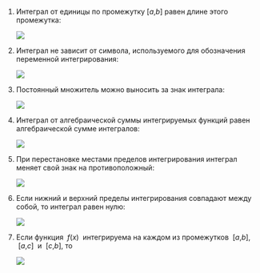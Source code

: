 1. Интеграл от единицы по промежутку [_a_,_b_] равен длине этого промежутка:
    
    ![](https://portal.tpu.ru/SHARED/k/KONVAL/Sites/Russian_sites/Calc1-ru/12/05_files/image045.png)
    
2. Интеграл не зависит от символа, используемого для обозначения переменной интегрирования:
    
    ![](https://portal.tpu.ru/SHARED/k/KONVAL/Sites/Russian_sites/Calc1-ru/12/05_files/image047.png)
    
3. Постоянный множитель можно выносить за знак интеграла:
    
    ![](https://portal.tpu.ru/SHARED/k/KONVAL/Sites/Russian_sites/Calc1-ru/12/05_files/image049.png)
    
4. Интеграл от алгебраической суммы интегрируемых функций равен алгебраической сумме интегралов:
    
    ![](https://portal.tpu.ru/SHARED/k/KONVAL/Sites/Russian_sites/Calc1-ru/12/05_files/image051.png)
    
5. При перестановке местами пределов интегрирования интеграл меняет свой знак на противоположный:
    
    ![](https://portal.tpu.ru/SHARED/k/KONVAL/Sites/Russian_sites/Calc1-ru/12/05_files/image055.png)
    
6. Если нижний и верхний пределы интегрирования совпадают между собой, то интеграл равен нулю:
    
    ![](https://portal.tpu.ru/SHARED/k/KONVAL/Sites/Russian_sites/Calc1-ru/12/05_files/image053.png)
    
7. Если функция  _f_(_x_)  интегрируема на каждом из промежутков  [_a_,_b_],  [_a_,_c_]  и  [_c_,_b_], то
    
    ![](https://portal.tpu.ru/SHARED/k/KONVAL/Sites/Russian_sites/Calc1-ru/12/05_files/image063.png)